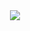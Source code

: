 <div id='header' align='center'> 
 <img src='![_e0360672-bc44-4df1-9313-e8d1c22e3f4a](https://github.com/camm2210/camm2210/assets/99947551/02dbea7d-b4ed-45fb-af2f-4c1665a9ccc8)'
</div>
